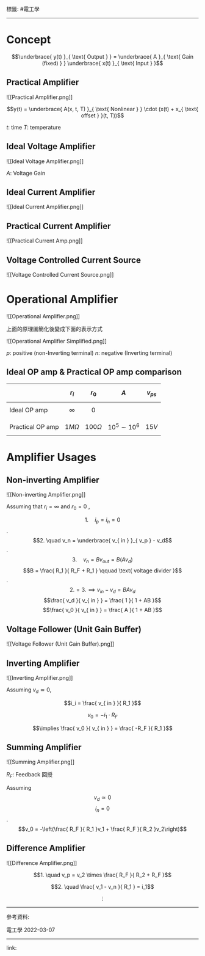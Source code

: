 標籤: #電工學 

---

# Concept

$$\underbrace{ y(t) }_{ \text{ Output } } = \underbrace{ A }_{ \text{ Gain (fixed) } } \underbrace{ x(t) }_{ \text{ Input } }$$

## Practical Amplifier

![[Practical Amplifier.png]]

$$y(t) = \underbrace{ A(x, t, T) }_{ \text{ Nonlinear } } \cdot (x(t) + x_{ \text{ offset } }(t, T))$$

$t$: time
$T$: temperature

## Ideal Voltage Amplifier

![[Ideal Voltage Amplifier.png]]

$A$: Voltage Gain

## Ideal Current Amplifier

![[Ideal Current Amplifier.png]]

## Practical Current Amplifier

![[Practical Current Amp.png]]

## Voltage Controlled Current Source

![[Voltage Controlled Current Source.png]]

# Operational Amplifier

![[Operational Amplifier.png]]

上面的原理圖簡化後變成下面的表示方式

![[Operational Amplifier Simplified.png]]

$p$: positive (non-Inverting terminal)
$n$: negative (Inverting terminal)

## Ideal OP amp & Practical OP amp comparison

|                  | $$r_i$$      | $$r_0$$        | $$A$$              | $$v_{ ps }$$ |
| ---------------- | ------------ | -------------- | ------------------ | ------------ |
| Ideal OP amp     | $$\infty$$   | $$0$$          |                    |              |
| Practical OP amp | $$1M\Omega$$ | $$100 \Omega$$ | $$10^5 \sim 10^6$$ | $$15V$$      | 

# Amplifier Usages

## Non-inverting Amplifier

![[Non-inverting Amplifier.png]]

Assuming that $r_i = \infty$ and $r_0 = 0$ ,

$$1. \quad i_p = i_n = 0$$
.
$$2. \quad v_n = \underbrace{ v_{ in } }_{ v_p } - v_d$$
.
$$3. \quad v_n = Bv_{ out } = B(Av_d)$$
$$B = \frac{ R_1 }{ R_F + R_1 } \qquad \text{ voltage divider }$$
.
$$2. = 3. \implies v_{ in } - v_d = BAv_d$$
$$\frac{ v_d }{ v_{ in } } = \frac{ 1 }{ 1 + AB }$$
$$\frac{ v_0 }{ v_{ in } } = \frac{ A }{ 1 + AB }$$

## Voltage Follower (Unit Gain Buffer)

![[Voltage Follower (Unit Gain Buffer).png]]

## Inverting Amplifier

![[Inverting Amplifier.png]]

Assuming $v_d \simeq 0$, 

$$i_i = \frac{ v_{ in } }{ R_1 }$$

$$v_0 = -i_1 \cdot R_F$$

$$\implies \frac{ v_0 }{ v_{ in } } = \frac{ -R_F }{ R_1 }$$

## Summing Amplifier

![[Summing Amplifier.png]]

$R_F$: Feedback 回授

Assuming 
$$v_d \simeq 0$$
$$i_n = 0$$
.
$$v_0 = -\left(\frac{ R_F }{ R_1 }v_1 + \frac{ R_F }{ R_2 }v_2\right)$$

## Difference Amplifier

![[Difference Amplifier.png]]

$$1. \quad v_p = v_2 \times \frac{ R_F }{ R_2 + R_F }$$

$$2. \quad \frac{ v_1 - v_n }{ R_1 } = i_1$$

$$\vdots$$

---

參考資料:

電工學 2022-03-07

---

link:

